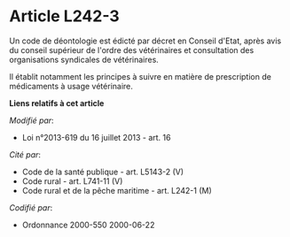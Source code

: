 # Article L242-3

Un code de déontologie est édicté par décret en Conseil d'Etat, après avis du conseil supérieur de l'ordre des vétérinaires
et consultation des organisations syndicales de vétérinaires.

Il établit notamment les principes à suivre en matière de prescription de médicaments à usage vétérinaire.

**Liens relatifs à cet article**

_Modifié par_:

  - Loi n°2013-619 du 16 juillet 2013 - art. 16

_Cité par_:

  - Code de la santé publique - art. L5143-2 (V)
  - Code rural - art. L741-11 (V)
  - Code rural et de la pêche maritime - art. L242-1 (M)

_Codifié par_:

  - Ordonnance 2000-550 2000-06-22
